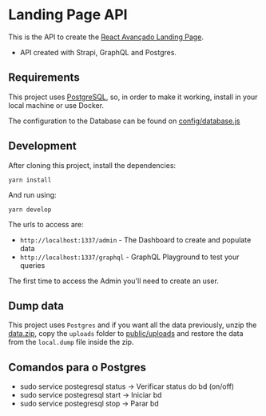 # Landing Page API

This is the API to create the [React Avançado Landing Page](https://reactavancado.com.br/).

- API created with Strapi, GraphQL and Postgres.

## Requirements

This project uses [PostgreSQL](https://www.postgresql.org/), so, in order to make it working, install in your local machine or use Docker.

The configuration to the Database can be found on [config/database.js](config/database.js)

## Development

After cloning this project, install the dependencies:

```
yarn install
```

And run using:

```
yarn develop
```

The urls to access are:

- `http://localhost:1337/admin` - The Dashboard to create and populate data
- `http://localhost:1337/graphql` - GraphQL Playground to test your queries

The first time to access the Admin you'll need to create an user.

## Dump data

This project uses `Postgres` and if you want all the data previously, unzip the [data.zip](data.zip), copy the `uploads` folder to [public/uploads](public/uploads) and restore the data from the `local.dump` file inside the zip.

## Comandos para o Postgres
- sudo service postegresql status -> Verificar status do bd (on/off)
- sudo service postegresql start -> Iniciar bd
- sudo service postegresql stop -> Parar bd